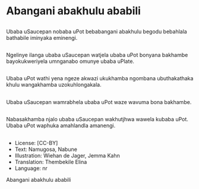 # Abangani abakhulu ababili

##
Ubaba uSaucepan nobaba uPot bebabangani
abakhulu begodu bebahlala bathabile iminyaka
eminengi.

##
Ngelinye ilanga ubaba uSaucepan watjela ubaba uPot bonyana
bakhambe bayokukweriyela umnganabo omunye ubaba uPlate.

##
Ubaba uPot wathi yena ngeze akwazi ukukhamba ngombana
ubuthakathaka khulu wangakhamba uzokuhlongakala.

##
Ubaba uSaucepan wamrabhela ubaba uPot waze wavuma bona
bakhambe.

##
Nabasakhamba njalo ubaba uSaucepan wakhutjhwa wawela
kubaba uPot. Ubaba uPot waphuka amahlandla amanengi.

##
* License: [CC-BY]
* Text: Namugosa, Nabune
* Illustration: Wiehan de Jager, Jemma Kahn
* Translation: Thembekile Elina
* Language: nr

Abangani abakhulu ababili

